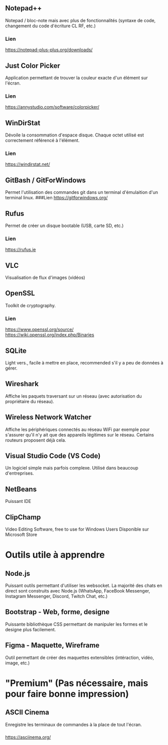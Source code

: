
## Notepad++
Notepad / bloc-note mais avec plus de fonctionnalités (syntaxe de code, changement du code d'écriture CL RF, etc.)
### Lien
https://notepad-plus-plus.org/downloads/

## Just Color Picker 
Application permettant de trouver la couleur exacte d'un élément sur l'écran.
### Lien
https://annystudio.com/software/colorpicker/

## WinDirStat
Dévoile la consommation d'espace disque. Chaque octet utilisé est correctement référencé à l'élément.
### Lien
https://windirstat.net/

## GitBash / GitForWindows
Permet l'utilisation des commandes git dans un terminal d'émulaition d'un terminal linux.
###Lien
https://gitforwindows.org/

## Rufus
Permet de créer un disque bootable (USB, carte SD, etc.)
### Lien
https://rufus.ie

## VLC
Visualisation de flux d'images (vidéos)

## OpenSSL
Toolkit de cryptography.
### Lien
https://www.openssl.org/source/
https://wiki.openssl.org/index.php/Binaries

## SQLite
Light vers., facile à mettre en place, recommended s'il y a peu de données à gérer.

## Wireshark
Affiche les paquets traversant sur un réseau (avec autorisation du propriétaire du réseau).

## Wireless Network Watcher
Affiche les périphériques connectés au réseau WiFi par exemple pour s'assurer qu'il n'y ait que des appareils légitimes sur le réseau.
Certains routeurs proposent déjà cela.

## Visual Studio Code (VS Code)
Un logiciel simple mais parfois complexe. Utilisé dans beaucoup d'entreprises.

## NetBeans
Puissant IDE

## ClipChamp
Video Editing Software, free to use for Windows Users
Disponible sur Microsoft Store

# Outils utile à apprendre
## Node.js
Puissant outils permettant d'utiliser les websocket.
La majorité des chats en direct sont construits avec Node.js (WhatsApp, FaceBook Messenger, Instagram Messenger, Discord, Twitch Chat, etc.)

## Bootstrap - Web, forme, designe
Puissante bibliothèque CSS permettant de manipuler les formes et le designe plus facilement.

## Figma - Maquette, Wireframe
Outil permettant de créer des maquettes extensibles (intéraction, vidéo, image, etc.)



# "Premium" (Pas nécessaire, mais pour faire bonne impression)
## ASCII Cinema
Enregistre les terminaux de commandes à la place de tout l'écran.
###
https://asciinema.org/

